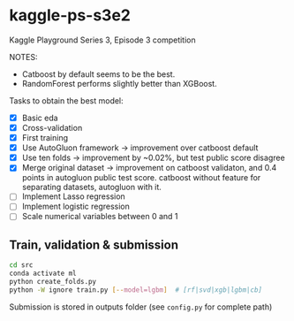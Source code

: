 # kaggle-ps-s3e2

Kaggle Playground Series 3, Episode 3 competition

NOTES:

* Catboost by default seems to be the best.
* RandomForest performs slightly better than XGBoost.

Tasks to obtain the best model:

* [x] Basic eda
* [x] Cross-validation
* [x] First training
* [x] Use AutoGluon framework -> improvement over catboost default
* [x] Use ten folds -> improvement by ~0.02%, but test public score disagree
* [x] Merge original dataset -> improvement on catboost validaton, and 0.4 points in autogluon public test score. catboost without feature for separating datasets, autogluon with it.
* [ ] Implement Lasso regression
* [ ] Implement logistic regression
* [ ] Scale numerical variables between 0 and 1

## Train, validation & submission

```bash
cd src
conda activate ml
python create_folds.py
python -W ignore train.py [--model=lgbm]  # [rf|svd|xgb|lgbm|cb]
```

Submission is stored in outputs folder (see `config.py` for complete path)
